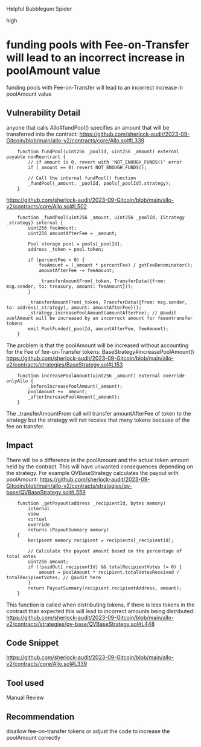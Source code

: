 Helpful Bubblegum Spider

high

# funding pools with Fee-on-Transfer will lead to an incorrect increase in poolAmount value
funding pools with Fee-on-Transfer will lead to an incorrect increase in poolAmount value

## Vulnerability Detail
anyone that calls Allo#fundPool() specifies an amount that will be transferred into the contract:
https://github.com/sherlock-audit/2023-09-Gitcoin/blob/main/allo-v2/contracts/core/Allo.sol#L339
```solidity
    function fundPool(uint256 _poolId, uint256 _amount) external payable nonReentrant {
        // if amount is 0, revert with 'NOT_ENOUGH_FUNDS()' error
        if (_amount == 0) revert NOT_ENOUGH_FUNDS();

        // Call the internal fundPool() function
        _fundPool(_amount, _poolId, pools[_poolId].strategy);
    }
```
https://github.com/sherlock-audit/2023-09-Gitcoin/blob/main/allo-v2/contracts/core/Allo.sol#L502
```solidity
    function _fundPool(uint256 _amount, uint256 _poolId, IStrategy _strategy) internal {
        uint256 feeAmount;
        uint256 amountAfterFee = _amount;

        Pool storage pool = pools[_poolId];
        address _token = pool.token;

        if (percentFee > 0) {
            feeAmount = (_amount * percentFee) / getFeeDenominator();
            amountAfterFee -= feeAmount;

            _transferAmountFrom(_token, TransferData({from: msg.sender, to: treasury, amount: feeAmount}));
        }

        _transferAmountFrom(_token, TransferData({from: msg.sender, to: address(_strategy), amount: amountAfterFee}));
        _strategy.increasePoolAmount(amountAfterFee); // @audit poolAmount will be increased by an incorrect amount for feeontransfer tokens
        emit PoolFunded(_poolId, amountAfterFee, feeAmount);
    }
```
The problem is that the poolAmount will be increased without accounting for the Fee of fee-on-Transfer tokens:
BaseStrategy#increasePoolAmount()
https://github.com/sherlock-audit/2023-09-Gitcoin/blob/main/allo-v2/contracts/strategies/BaseStrategy.sol#L153
```solidity
    function increasePoolAmount(uint256 _amount) external override onlyAllo {
        _beforeIncreasePoolAmount(_amount);
        poolAmount += _amount;
        _afterIncreasePoolAmount(_amount);
    }
```

The _transferAmountFrom call will transfer amountAfterFee of token to the strategy but the strategy will not receive that many tokens because of the fee on transfer.

## Impact

There will be a difference in the poolAmount and the actual token amount held by the contract.
This will have unwanted consequences depending on the strategy.
For example QVBaseStrategy calculates the payout with poolAmount:
https://github.com/sherlock-audit/2023-09-Gitcoin/blob/main/allo-v2/contracts/strategies/qv-base/QVBaseStrategy.sol#L559
```solidity
    function _getPayout(address _recipientId, bytes memory)
        internal
        view
        virtual
        override
        returns (PayoutSummary memory)
    {
        Recipient memory recipient = recipients[_recipientId];

        // Calculate the payout amount based on the percentage of total votes
        uint256 amount;
        if (!paidOut[_recipientId] && totalRecipientVotes != 0) {
            amount = poolAmount * recipient.totalVotesReceived / totalRecipientVotes; // @audit here
        }
        return PayoutSummary(recipient.recipientAddress, amount);
    }
```

This function is called when distributing tokens, if there is less tokens in the contract than expected this will lead to incorrect amounts being distributed:
https://github.com/sherlock-audit/2023-09-Gitcoin/blob/main/allo-v2/contracts/strategies/qv-base/QVBaseStrategy.sol#L448


## Code Snippet
https://github.com/sherlock-audit/2023-09-Gitcoin/blob/main/allo-v2/contracts/core/Allo.sol#L339
## Tool used

Manual Review

## Recommendation
disallow fee-on-transfer tokens or adjust the code to increase the poolAmount correctly